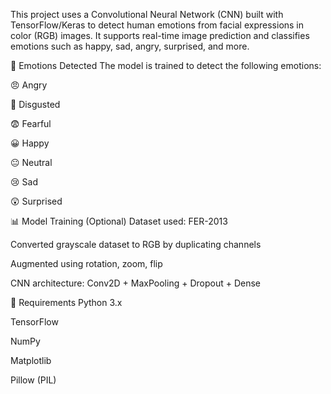 This project uses a Convolutional Neural Network (CNN) built with TensorFlow/Keras to detect human emotions from facial expressions in color (RGB) images. It supports real-time image prediction and classifies emotions such as happy, sad, angry, surprised, and more.

🧠 Emotions Detected
The model is trained to detect the following emotions:

😠 Angry

🤢 Disgusted

😨 Fearful

😀 Happy

😐 Neutral

😢 Sad

😲 Surprised

📊 Model Training (Optional)
Dataset used: FER-2013

Converted grayscale dataset to RGB by duplicating channels

Augmented using rotation, zoom, flip

CNN architecture: Conv2D + MaxPooling + Dropout + Dense

📌 Requirements
Python 3.x

TensorFlow

NumPy

Matplotlib

Pillow (PIL)
